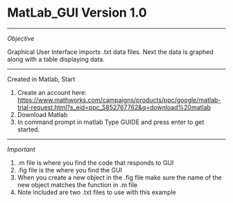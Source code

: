 # MatLab_GUI Version 1.0
***********
*Objective*

Graphical User Interface imports .txt data files. Next the data is graphed along with a table displaying data. 




****************************
Created in Matlab, Start

1. Create an account here: https://www.mathworks.com/campaigns/products/ppc/google/matlab-trial-request.html?s_eid=ppc_5852767762&q=download%20matlab
2. Download Matlab 
3. In command prompt in matlab Type GUIDE and press enter to get started. 




***********
*Important*

1. .m file is where you find the code that responds to GUI
2. .fig file is the where you find the GUI
3. When you create a new object in the .fig file make sure the name of the new object matches the function in .m file
4. Note included are two .txt files to use with this example
